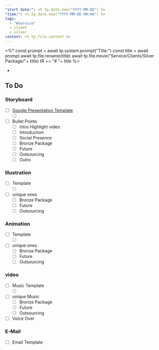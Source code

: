 ```yaml
---
"start date:": <% tp.date.now("YYYY-MM-DD") %>
"time:": <% tp.date.now("YYYY-MM-DD HH:mm") %>
tags:
  - "#Service"
  - client
  - silver
content: <% tp.file.content %>
---
```


<%*
const prompt = await tp.system.prompt("Title:")
const title = await prompt
await tp.file.rename(title)
await tp.file.move("Service/Clients/Silver Package/"+ title)
tR += "# "+ title
%>

- 
## To Do

### Storyboard

- [ ] [Google Presentation Template](https://docs.google.com/presentation/d/1wuSFUYg-5OoJ3EBXdSMeRWC5dVj5b3m9pWJASdBwBt0/edit#slide=id.g28fc3d939c6_0_0)
	- [ ] []()
- [ ] Bullet Points
	- [ ] Intro Highlight video
	- [ ] Introduction
	- [ ] Social Presence
	- [ ] Bronze Package
	- [ ] Future
	- [ ] Outsourcing
	- [ ] Outro
### Illustration

- [ ] Template
	- [ ] []()
- [ ] unique ones
	- [ ] Bronze Package
	- [ ] Future
	- [ ] Outsourcing
### Animation

- [ ] Template
	- [ ] []()
- [ ] unique ones
	- [ ] Bronze Package
	- [ ] Future
	- [ ] Outsourcing
### video

- [ ] Music Template
	- [ ] []()
- [ ] unique Music
	- [ ] Bronze Package
	- [ ] Future
	- [ ] Outsourcing
- [ ] Voice Over
### E-Mail

- [ ] Email Template